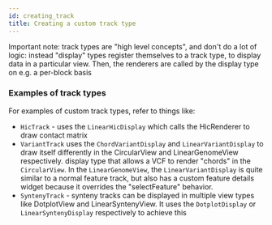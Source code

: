 ```yaml
---
id: creating_track
title: Creating a custom track type
---
```


Important note: track types are "high level concepts", and don't do a lot of
logic: instead "display" types register themselves to a track type, to display
data in a particular view. Then, the renderers are called by the display type on
e.g. a per-block basis

### Examples of track types

For examples of custom track types, refer to things like:

- `HicTrack` - uses the `LinearHicDisplay` which calls the HicRenderer to draw
  contact matrix
- `VariantTrack` uses the `ChordVariantDisplay` and `LinearVariantDisplay` to
  draw itself differently in the CircularView and LinearGenomeView respectively.
  display type that allows a VCF to render "chords" in the `CircularView`. In
  the `LinearGenomeView`, the `LinearVariantDisplay` is quite similar to a
  normal feature track, but also has a custom feature details widget because it
  overrides the "selectFeature" behavior.
- `SyntenyTrack` - synteny tracks can be displayed in multiple view types like
  DotplotView and LinearSyntenyView. It uses the `DotplotDisplay` or
  `LinearSyntenyDisplay` respectively to achieve this

